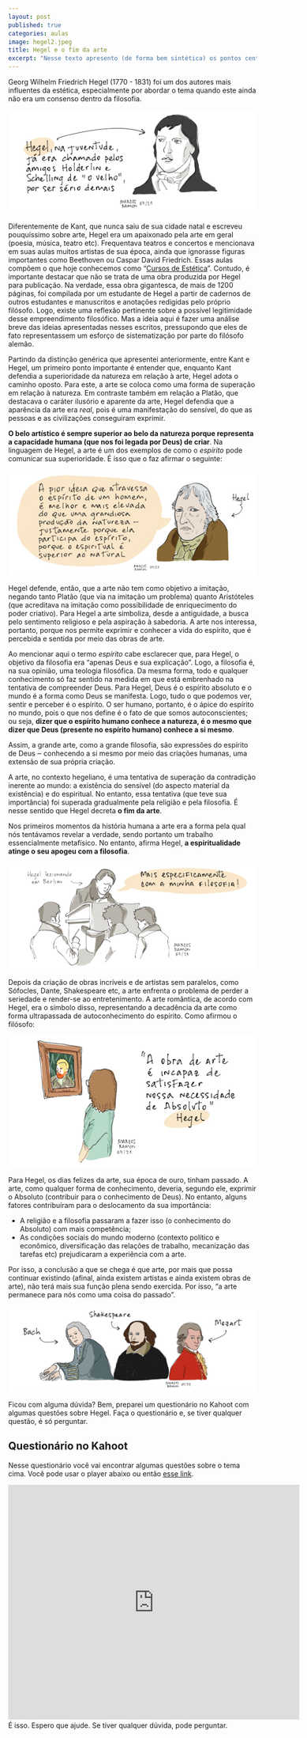 ```yaml
---
layout: post
published: true
categories: aulas
image: hegel2.jpeg
title: Hegel e o fim da arte
excerpt: "Nesse texto apresento (de forma bem sintética) os pontos centrais da reflexão de Hegel sobre a estética"
---
```

Georg Wilhelm Friedrich Hegel (1770 - 1831) foi um dos autores mais influentes da estética, especialmente por abordar o tema quando este ainda não era um consenso dentro da filosofia.

<img src="/assets/images/hegel1.jpeg">

Diferentemente de Kant, que nunca saiu de sua cidade natal e escreveu pouquíssimo sobre arte, Hegel era um apaixonado pela arte em geral (poesia, música, teatro etc). Frequentava teatros e concertos e mencionava em suas aulas muitos artistas de sua época, ainda que ignorasse figuras importantes como Beethoven ou Caspar David Friedrich. Essas aulas compõem o que hoje conhecemos como “[Cursos de Estética](https://amzn.to/36ITt5x)”. Contudo, é importante destacar que não se trata de uma obra produzida por Hegel para publicação. Na verdade, essa obra gigantesca, de mais de 1200 páginas, foi compilada por um estudante de Hegel a partir de cadernos de outros estudantes e manuscritos e anotações redigidas pelo próprio filósofo. Logo, existe uma reflexão pertinente sobre a possível legitimidade desse empreendimento filosófico. Mas a ideia aqui é fazer uma análise breve das ideias apresentadas nesses escritos, pressupondo que eles de fato representassem um esforço de sistematização por parte do filósofo alemão.

Partindo da distinção genérica que apresentei anteriormente, entre Kant e Hegel, um primeiro ponto importante é entender que, enquanto Kant defendia a superioridade da natureza em relação à arte, Hegel adota o caminho oposto. Para este, a arte se coloca como uma forma de superação em relação à natureza. Em contraste também em relação a Platão, que destacava o caráter ilusório e aparente da arte, Hegel defendia que a aparência da arte era _real_, pois é uma manifestação do sensível, do que as pessoas e as civilizações conseguiram exprimir.

**O belo artístico é sempre superior ao belo da natureza porque representa a capacidade humana (que nos foi legada por Deus) de criar**. Na linguagem de Hegel, a arte é um dos exemplos de como o _espírito_ pode comunicar sua superioridade. É isso que o faz afirmar o seguinte:

<img src="/assets/images/hegel2.jpeg">

Hegel defende, então, que a arte não tem como objetivo a imitação, negando tanto Platão (que via na imitação um problema) quanto Aristóteles (que acreditava na imitação como possibilidade de enriquecimento do poder criativo). Para Hegel a arte simboliza, desde a antiguidade, a busca pelo sentimento religioso e pela aspiração à sabedoria. A arte nos interessa, portanto, porque nos permite exprimir e conhecer a vida do espírito, que é percebida e sentida por meio das obras de arte.

Ao mencionar aqui o termo _espírito_ cabe esclarecer que, para Hegel, o objetivo da filosofia era “apenas Deus e sua explicação”. Logo, a filosofia é, na sua opinião, uma teologia filosófica. Da mesma forma, todo e qualquer conhecimento só faz sentido na medida em que está embrenhado na tentativa de compreender Deus. Para Hegel, Deus é o espírito absoluto e o mundo é a forma como Deus se manifesta. Logo, tudo o que podemos ver, sentir e perceber é o espírito. O ser humano, portanto, é o ápice do espírito no mundo, pois o que nos define é o fato de que somos autoconscientes; ou seja, **dizer que o espírito humano conhece a natureza, é o mesmo que dizer que Deus (presente no espírito humano) conhece a si mesmo**.

Assim, a grande arte, como a grande filosofia, são expressões do espírito de Deus ‒ conhecendo a si mesmo por meio das criações humanas, uma extensão de sua própria criação.

A arte, no contexto hegeliano, é uma tentativa de superação da contradição inerente ao mundo: a existência do sensível (do aspecto material da existência) e do espiritual. No entanto, essa tentativa (que teve sua importância) foi superada gradualmente pela religião e pela filosofia. É nesse sentido que Hegel decreta **o fim da arte**.

Nos primeiros momentos da história humana a arte era a forma pela qual nós tentávamos revelar a verdade, sendo portanto um trabalho essencialmente metafísico. No entanto, afirma Hegel, **a espiritualidade atinge o seu apogeu com a filosofia**.

<img src="/assets/images/hegel3.jpeg">

Depois da criação de obras incríveis e de artistas sem paralelos, como Sófocles, Dante, Shakespeare etc, a arte enfrenta o problema de perder a seriedade e render-se ao entretenimento. A arte romântica, de acordo com Hegel, era o símbolo disso, representando a decadência da arte como forma ultrapassada de autoconhecimento do espírito. Como afirmou o filósofo:

<img src="/assets/images/hegel4.jpeg">

Para Hegel, os dias felizes da arte, sua época de ouro, tinham passado. A arte, como qualquer forma de conhecimento, deveria, segundo ele, exprimir o Absoluto (contribuir para o conhecimento de Deus). No entanto, alguns fatores contribuíram para o deslocamento da sua importância:

- A religião e a filosofia passaram a fazer isso (o conhecimento do Absoluto) com mais competência;
- As condições sociais do mundo moderno (contexto político e econômico, diversificação das relações de trabalho, mecanização das tarefas etc) prejudicaram a experiência com a arte.

Por isso, a conclusão a que se chega é que arte, por mais que possa continuar existindo (afinal, ainda existem artistas e ainda existem obras de arte), não terá mais sua função plena sendo exercida. Por isso, “a arte permanece para nós como uma coisa do passado”.

<img src="/assets/images/hegel5.jpeg">

Ficou com alguma dúvida? Bem, preparei um questionário no Kahoot com algumas questões sobre Hegel. Faça o questionário e, se tiver qualquer questão, é só perguntar.

## Questionário no Kahoot

Nesse questionário você vai encontrar algumas questões sobre o tema cima. Você pode usar o player abaixo ou então [esse link](https://create.kahoot.it/details/f839aebb-7fec-4ba5-9a12-8a35f23fb413).

<iframe src="https://kahoot.it/challenge/06435106?challenge-id=15753ace-9978-422a-8551-6b551632bc9c_1626627026404" allowfullscreen="" width="590" height="475" frameborder="0"></iframe>
<br>
É isso. Espero que ajude. Se tiver qualquer dúvida, pode perguntar. <i class="far fa-smile-wink"></i>
